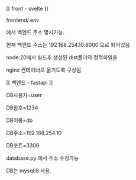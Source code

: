 [[ front - svelte ]]

frontend/.env

에서 백엔드 주소 명시가능.

현재 백엔드 주소는 192.168.254.10:8000 으로 되어있음

node:20에서 빌드후 생성된 dist폴더의 정적파일을

nginx 컨테이너로 옮기도록 구성됨.

[[ 백엔드 - fastapi ]]

DB사용자=user

DB암호=1234

DB이름=db

DB주소=192.168.254.10

DB포트=3306

database.py 에서 주소 수정가능

DB는 mysql:8 사용.
